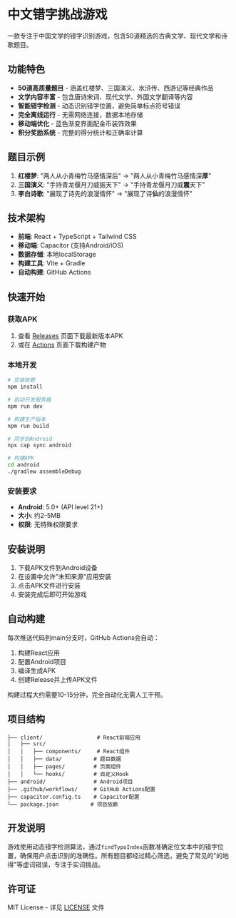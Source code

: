 # 中文错字挑战游戏

一款专注于中国文学的错字识别游戏，包含50道精选的古典文学、现代文学和诗歌题目。

## 功能特色

- **50道高质量题目** - 涵盖红楼梦、三国演义、水浒传、西游记等经典作品
- **文学内容丰富** - 包含唐诗宋词、现代文学、外国文学翻译等内容
- **智能错字检测** - 动态识别错字位置，避免简单标点符号错误
- **完全离线运行** - 无需网络连接，数据本地存储
- **移动端优化** - 蓝色渐变界面配金币装饰效果
- **积分奖励系统** - 完整的得分统计和正确率计算

## 题目示例

1. **红楼梦**: "两人从小青梅竹马感情深后" → "两人从小青梅竹马感情深**厚**"
2. **三国演义**: "手持青龙偃月刀威振天下" → "手持青龙偃月刀威**震**天下"
3. **李白诗歌**: "展现了诗先的浪漫情怀" → "展现了诗**仙**的浪漫情怀"

## 技术架构

- **前端**: React + TypeScript + Tailwind CSS
- **移动端**: Capacitor (支持Android/iOS)
- **数据存储**: 本地localStorage
- **构建工具**: Vite + Gradle
- **自动构建**: GitHub Actions

## 快速开始

### 获取APK

1. 查看 [Releases](../../releases) 页面下载最新版本APK
2. 或在 [Actions](../../actions) 页面下载构建产物

### 本地开发

```bash
# 安装依赖
npm install

# 启动开发服务器
npm run dev

# 构建生产版本
npm run build

# 同步到Android
npx cap sync android

# 构建APK
cd android
./gradlew assembleDebug
```

### 安装要求

- **Android**: 5.0+ (API level 21+)
- **大小**: 约2-5MB
- **权限**: 无特殊权限要求

## 安装说明

1. 下载APK文件到Android设备
2. 在设置中允许"未知来源"应用安装
3. 点击APK文件进行安装
4. 安装完成后即可开始游戏

## 自动构建

每次推送代码到main分支时，GitHub Actions会自动：

1. 构建React应用
2. 配置Android项目
3. 编译生成APK
4. 创建Release并上传APK文件

构建过程大约需要10-15分钟，完全自动化无需人工干预。

## 项目结构

```
├── client/                 # React前端应用
│   ├── src/
│   │   ├── components/     # React组件
│   │   ├── data/          # 题目数据
│   │   ├── pages/         # 页面组件
│   │   └── hooks/         # 自定义Hook
├── android/               # Android项目
├── .github/workflows/     # GitHub Actions配置
├── capacitor.config.ts    # Capacitor配置
└── package.json          # 项目依赖
```

## 开发说明

游戏使用动态错字检测算法，通过`findTypoIndex`函数准确定位文本中的错字位置，确保用户点击识别的准确性。所有题目都经过精心筛选，避免了常见的"的地得"等虚词错误，专注于实词挑战。

## 许可证

MIT License - 详见 [LICENSE](LICENSE) 文件